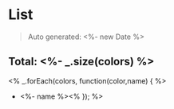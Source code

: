 # List
> Auto generated: <%- new Date %>

## Total: <%- _.size(colors) %>
<% _.forEach(colors, function(color,name) { %>
* <%- name %><% }); %>